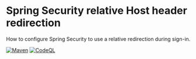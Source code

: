 # Spring Security relative Host header redirection
 
How to configure Spring Security to use a relative redirection during sign-in. 

[![Maven](https://github.com/thomasleplus/FIXME/workflows/Maven/badge.svg)](https://github.com/thomasleplus/FIXME/actions?query=workflow:"Maven")
[![CodeQL](https://github.com/thomasleplus/FIXME/workflows/CodeQL/badge.svg)](https://github.com/thomasleplus/FIXME/actions?query=workflow:"CodeQL")

